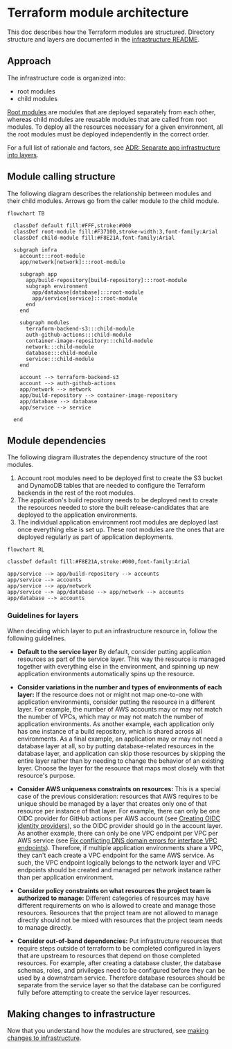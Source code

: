 # Terraform module architecture

This doc describes how the Terraform modules are structured. Directory structure and layers are documented in the [infrastructure README](/infra/README.md).

## Approach

The infrastructure code is organized into:

- root modules
- child modules

[Root modules](https://www.terraform.io/language/modules#the-root-module) are modules that are deployed separately from each other, whereas child modules are reusable modules that are called from root modules. To deploy all the resources necessary for a given environment, all the root modules must be deployed independently in the correct order.

For a full list of rationale and factors, see [ADR: Separate app infrastructure into layers](/docs/decisions/infra/2023-09-11-separate-app-infrastructure-into-layers.md).

## Module calling structure

The following diagram describes the relationship between modules and their child modules. Arrows go from the caller module to the child module.

```mermaid
flowchart TB

  classDef default fill:#FFF,stroke:#000
  classDef root-module fill:#F37100,stroke-width:3,font-family:Arial
  classDef child-module fill:#F8E21A,font-family:Arial

  subgraph infra
    account:::root-module
    app/network[network]:::root-module

    subgraph app
      app/build-repository[build-repository]:::root-module
      subgraph environment
        app/database[database]:::root-module
        app/service[service]:::root-module
      end
    end

    subgraph modules
      terraform-backend-s3:::child-module
      auth-github-actions:::child-module
      container-image-repository:::child-module
      network:::child-module
      database:::child-module
      service:::child-module
    end

    account --> terraform-backend-s3
    account --> auth-github-actions
    app/network --> network
    app/build-repository --> container-image-repository
    app/database --> database
    app/service --> service

  end
```

## Module dependencies

The following diagram illustrates the dependency structure of the root modules.

1. Account root modules need to be deployed first to create the S3 bucket and DynamoDB tables that are needed to configure the Terraform backends in the rest of the root modules.
2. The application's build repository needs to be deployed next to create the resources needed to store the built release-candidates that are deployed to the application environments.
3. The individual application environment root modules are deployed last once everything else is set up. These root modules are the ones that are deployed regularly as part of application deployments.

```mermaid
flowchart RL

classDef default fill:#F8E21A,stroke:#000,font-family:Arial

app/service --> app/build-repository --> accounts
app/service --> accounts
app/service --> app/network
app/service --> app/database --> app/network --> accounts
app/database --> accounts
```

### Guidelines for layers

When deciding which layer to put an infrastructure resource in, follow the following guidelines.

- **Default to the service layer** By default, consider putting application resources as part of the service layer. This way the resource is managed together with everything else in the environment, and spinning up new application environments automatically spins up the resource.

- **Consider variations in the number and types of environments of each layer:** If the resource does not or might not map one-to-one with application environments, consider putting the resource in a different layer. For example, the number of AWS accounts may or may not match the number of VPCs, which may or may not match the number of application environments. As another example, each application only has one instance of a build repository, which is shared across all environments. As a final example, an application may or may not need a database layer at all, so by putting database-related resources in the database layer, and application can skip those resources by skipping the entire layer rather than by needing to change the behavior of an existing layer. Choose the layer for the resource that maps most closely with that resource's purpose.

- **Consider AWS uniqueness constraints on resources:** This is a special case of the previous consideration: resources that AWS requires to be unique should be managed by a layer that creates only one of that resource per instance of that layer. For example, there can only be one OIDC provider for GitHub actions per AWS account (see [Creating OIDC identity providers](https://docs.aws.amazon.com/IAM/latest/UserGuide/id_roles_providers_create_oidc.html)), so the OIDC provider should go in the account layer. As another example, there can only be one VPC endpoint per VPC per AWS service (see [Fix conflicting DNS domain errors for interface VPC endpoints](https://repost.aws/knowledge-center/vpc-interface-endpoint-domain-conflict)). Therefore, if multiple application environments share a VPC, they can't each create a VPC endpoint for the same AWS service. As such, the VPC endpoint logically belongs to the network layer and VPC endpoints should be created and managed per network instance rather than per application environment.

- **Consider policy constraints on what resources the project team is authorized to manage:** Different categories of resources may have different requirements on who is allowed to create and manage those resources. Resources that the project team are not allowed to manage directly should not be mixed with resources that the project team needs to manage directly.

- **Consider out-of-band dependencies:** Put infrastructure resources that require steps outside of terraform to be completed configured in layers that are upstream to resources that depend on those completed resources. For example, after creating a database cluster, the database schemas, roles, and privileges need to be configured before they can be used by a downstream service. Therefore database resources should be separate from the service layer so that the database can be configured fully before attempting to create the service layer resources.

## Making changes to infrastructure

Now that you understand how the modules are structured, see [making changes to infrastructure](/docs/infra/making-infra-changes.md).
